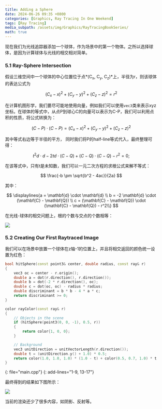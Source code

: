```yaml
---
title: Adding a Sphere
date: 2024-06-26 09:35 +0800
categories: [Graphics, Ray Tracing In One Weekend]
tags: [Ray Tracing]
media_subpath: /assets/img/Graphics/RayTracingBookSeries/
math: true
---
```


现在我们为光线追踪器添加一个球体，作为场景中的第一个物体。之所以选择球体，是因为计算球体与光线的相交相对简单。

### 5.1 Ray-Sphere Intersection

假设三维空间中一个球体的中心位置位于点*(C<sub>x</sub>, C<sub>y</sub>, C<sub>z</sub>)*上，半径为r，则该球体的表达公式为


$$
(C_x-x)^2+(C_y-y)^2+(C_z-z)^2=r^2
$$


在计算机图形学，我们要尽可能地使用向量，例如我们可以使用`vec3`类来表示xyz坐标。在球体的等式中，从点P到球心C的向量可以表示为C-P，我们可以利用点积的性质，将公式转换为：


$$
(C-P)\cdot (C-P)=(C_x-x)^2+(C_y-y)^2+(C_z-z)^2
$$


其中等式右边等于半径的平方， 同时我们将P的half-line等式代入，最终整理可得：


$$
t^2d\cdot d-2td\cdot(C-Q)+(C-Q)\cdot (C-Q)-r^2=0;
$$


在该等式中，只有t是未知数，我们可以一元二次方程的求根公式来解不等式：


$$
 \frac{-b \pm \sqrt{b^2 - 4ac}}{2a}
$$


其中：


$$
\displaylines{a = \mathbf{d} \cdot \mathbf{d} \\ b = -2 \mathbf{d} \cdot (\mathbf{C} - \mathbf{Q}) \\ c = (\mathbf{C} - \mathbf{Q}) \cdot (\mathbf{C} - \mathbf{Q}) - r^2\\}
$$


在光线-球体的相交问题上，根的个数与交点的个数相等：

![](fig-1.05-ray-sphere.jpg)



### 5.2 Creating Our First Raytraced Image

我们可以在场景中放置一个球体在z轴-1的位置上，并且将相交返回的颜色统一设置为红色：

```c++
bool hitSphere(const point3& center, double radius, const ray& r)
{
	vec3 oc = center - r.origin();
	double a = dot(r.direction(), r.direction());
	double b = dot(-2 * r.direction(), oc);
	double c = dot(oc, oc) - radius * radius;
	double discriminant = b * b - 4 * a * c;
	return discriminant >= 0;
}

color rayColor(const ray& r)
{
	// Objects in the scene
	if (hitSphere(point3(0, 0, -1), 0.5, r))
	{
		return color{1, 0, 0};
	}

	// Background
	vec3 unitDirection = unitVectorLength(r.direction());
	double t = (unitDirection.y() + 1.0) * 0.5;
	return color(1.0, 1.0, 1.0) * (1.0 - t) + color(0.5, 0.7, 1.0) * t;
}
```
{: file="main.cpp"}
{: add-lines="1-9, 13-17"}


最终得到的结果如下图所示：

![](img-1.03-red-sphere.png)

当前的渲染还少了很多内容，如阴影、反射等。
